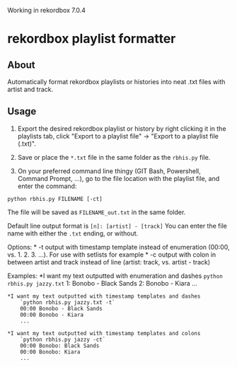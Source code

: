 Working in rekordbox 7.0.4

# rekordbox playlist formatter

## About

Automatically format rekordbox playlists or histories into neat .txt files with artist and track.

## Usage

1. Export the desired rekordbox playlist or history by right clicking it in the playlists tab, click "Export to a playlist file" -> "Export to a playlist file (.txt)".

2. Save or place the `*.txt` file in the same folder as the `rbhis.py` file.

3. On your preferred command line thingy (GIT Bash, Powershell, Command Prompt, ...), go to the file location with the playlist file, and enter the command:

`python rbhis.py FILENAME [-ct]`

The file will be saved as `FILENAME_out.txt` in the same folder.

Default line output format is `[n]: [artist] - [track]`
You can enter the file name with either the `.txt` ending, or without.

Options:
	* -t	output with timestamp template instead of enumeration (00:00, vs. 1. 2. 3. ...). For use with setlists for example
	* -c	output with colon in between artist and track instead of line (artist: track, vs. artist - track)
	
Examples:
	*I want my text outputted with enumeration and dashes
		`python rbhis.py jazzy.txt`
		1: Bonobo - Black Sands
		2: Bonobo - Kiara
		...
		
	*I want my text outputted with timestamp templates and dashes
		`python rbhis.py jazzy.txt -t`
		00:00 Bonobo - Black Sands
		00:00 Bonobo - Kiara
		...
	
	*I want my text outputted with timestamp templates and colons
		`python rbhis.py jazzy -ct`
		00:00 Bonobo: Black Sands
		00:00 Bonobo: Kiara
		...
